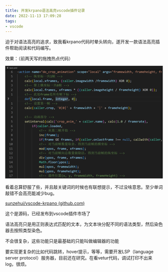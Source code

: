 ```yaml
---
title: 开发krpano语法高亮vscode插件记录
date: 2022-11-13 17:09:28
tags:
- vscode
---
```


迫于对语法高亮的追求，致我看krpano代码时晕头转向，遂开发一款语法高亮插件帮助阅读和代码编写。

<!--more-->

效果：（前两天写的拖拽热点代码）

![test](开发krpano语法高亮vscode插件记录/test.png)

看着总算舒服了些，并且敲关键词的时候也有联想提示，不过没啥意思。至少单词敲错不会高亮能减少bug。

[sunzehui/vscode-krpano (github.com)](https://github.com/sunzehui/vscode-krpano)

这个是源码，已经发布到vscode插件市场了



语法高亮只是用正则表达式匹配的文本，为文本块分配不同的语法类型，然后染色器去按照类型染色。

不会很复杂，这些功能只是最基础的只能叫做编辑器的功能

要实现更复杂的比如代码跳转，hover提示，等等，需要开发LSP（language server protocol）服务器，目前还在研究。在看vetur代码，调试打印不出来log，很烦。
